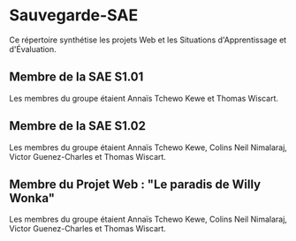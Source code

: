 # Sauvegarde-SAE

Ce répertoire synthétise les projets Web et les Situations d'Apprentissage et d'Évaluation.

## Membre de la SAE S1.01

Les membres du groupe étaient Annaïs Tchewo Kewe et Thomas Wiscart.

## Membre de la SAE S1.02

Les membres du groupe étaient Annaïs Tchewo Kewe, Colins Neil Nimalaraj, Victor Guenez-Charles et Thomas Wiscart.

## Membre du Projet Web : "Le paradis de Willy Wonka"

Les membres du groupe étaient Annaïs Tchewo Kewe, Colins Neil Nimalaraj, Victor Guenez-Charles et Thomas Wiscart.
